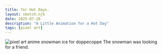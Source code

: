 ```yaml
---
title: for Hot Days.
layout: sketch.njk
date: 2025-07-26
description: "A Little Animation for a Hot Day"
tags: [pixel art]
---
```


![pixel art anime snowman ice for doppecoppe](/images/20250726.gif)
The snowman was looking for a friend.